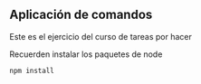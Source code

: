 ## Aplicación de comandos

Este es el ejercicio del curso de tareas por hacer 

Recuerden instalar los paquetes de node

````
npm install
````